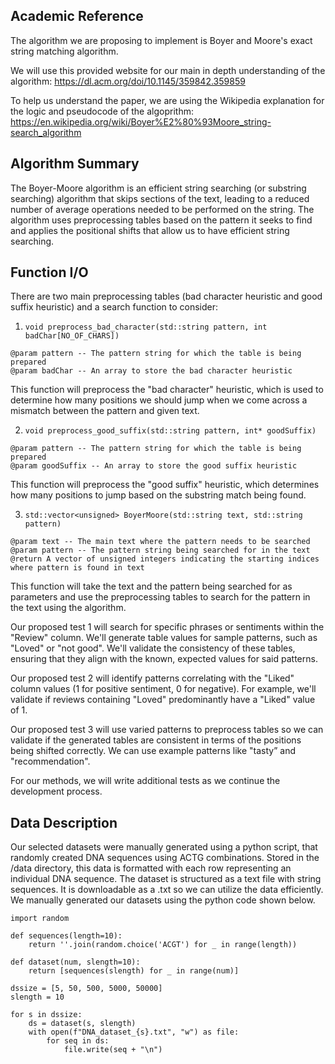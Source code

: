 ## Academic Reference

The algorithm we are proposing to implement is Boyer and Moore's exact string matching algorithm.

We will use this provided website for our main in depth understanding of the algorithm: https://dl.acm.org/doi/10.1145/359842.359859

To help us understand the paper, we are using the Wikipedia explanation for the logic and pseudocode of the algoprithm: https://en.wikipedia.org/wiki/Boyer%E2%80%93Moore_string-search_algorithm

## Algorithm Summary

The Boyer-Moore algorithm is an efficient string searching (or substring searching) algorithm that skips sections of the text, leading to a reduced number of average operations needed to be performed on the string. The algorithm uses preprocessing tables based on the pattern it seeks to find and applies the positional shifts that allow us to have efficient string searching. 

## Function I/O

There are two main preprocessing tables (bad character heuristic and good suffix heuristic) and a search function to consider:

1. `void preprocess_bad_character(std::string pattern, int badChar[NO_OF_CHARS])`
```
@param pattern -- The pattern string for which the table is being prepared
@param badChar -- An array to store the bad character heuristic
```

This function will preprocess the "bad character" heuristic, which is used to determine how many positions we should jump when we come across a mismatch between the pattern and given text.

2. `void preprocess_good_suffix(std::string pattern, int* goodSuffix)`
```
@param pattern -- The pattern string for which the table is being prepared
@param goodSuffix -- An array to store the good suffix heuristic
```
This function will preprocess the "good suffix" heuristic, which determines how many positions to jump based on the substring match being found.

3. `std::vector<unsigned> BoyerMoore(std::string text, std::string pattern)`

```
@param text -- The main text where the pattern needs to be searched
@param pattern -- The pattern string being searched for in the text
@return A vector of unsigned integers indicating the starting indices where pattern is found in text
```
This function will take the text and the pattern being searched for as parameters and use the preprocessing tables to search for the pattern in the text using the algorithm.

Our proposed test 1 will search for specific phrases or sentiments within the "Review" column. We'll generate table values for sample patterns, such as "Loved" or "not good".
We'll validate the consistency of these tables, ensuring that they align with the known, expected values for said patterns.

Our proposed test 2 will identify patterns correlating with the "Liked" column values (1 for positive sentiment, 0 for negative). For example, we'll validate if reviews containing "Loved" predominantly have a "Liked" value of 1. 

Our proposed test 3 will use varied patterns to preprocess tables so we can validate if the generated tables are consistent in terms of the positions being shifted correctly. We can use example patterns like "tasty” and "recommendation".

For our methods, we will write additional tests as we continue the development process.

## Data Description

Our selected datasets were manually generated using a python script, that randomly created DNA sequences using ACTG combinations. Stored in the /data directory, this data is formatted with each row representing an individual DNA sequence. The dataset is structured as a text file with string sequences. It is downloadable as a .txt so we can utilize the data efficiently. We manually generated our datasets using the python code shown below.

```
import random

def sequences(length=10):
    return ''.join(random.choice('ACGT') for _ in range(length))

def dataset(num, slength=10):
    return [sequences(slength) for _ in range(num)]

dssize = [5, 50, 500, 5000, 50000]
slength = 10

for s in dssize:
    ds = dataset(s, slength)
    with open(f"DNA_dataset_{s}.txt", "w") as file:
        for seq in ds:
            file.write(seq + "\n")
```
